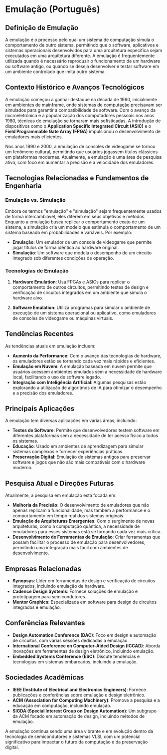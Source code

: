 # Emulação (Português)

## Definição de Emulação

A emulação é o processo pelo qual um sistema de computação simula o comportamento de outro sistema, permitindo que o software, aplicativos e sistemas operacionais desenvolvidos para uma arquitetura específica sejam executados em uma arquitetura diferente. A emulação é frequentemente utilizada quando é necessário reproduzir o funcionamento de um hardware ou software antigo, ou quando se deseja desenvolver e testar software em um ambiente controlado que imita outro sistema.

## Contexto Histórico e Avanços Tecnológicos

A emulação começou a ganhar destaque na década de 1960, inicialmente em ambientes de mainframe, onde sistemas de computação precisavam ser simulados para garantir a compatibilidade de software. Com o avanço da microeletrônica e a popularização dos computadores pessoais nos anos 1980, técnicas de emulação se tornaram mais sofisticadas. A introdução de dispositivos como o **Application Specific Integrated Circuit (ASIC)** e o **Field Programmable Gate Array (FPGA)** impulsionou o desenvolvimento de emuladores mais eficientes.

Nos anos 1990 e 2000, a emulação de consoles de videogame se tornou um fenômeno cultural, permitindo que usuários jogassem títulos clássicos em plataformas modernas. Atualmente, a emulação é uma área de pesquisa ativa, com foco em aumentar a precisão e a velocidade dos emuladores.

## Tecnologias Relacionadas e Fundamentos de Engenharia

### Emulação vs. Simulação

Embora os termos "emulação" e "simulação" sejam frequentemente usados de forma intercambiável, eles diferem em seus objetivos e métodos. Enquanto a emulação busca replicar o comportamento exato de um sistema, a simulação cria um modelo que estimula o comportamento de um sistema baseado em probabilidades e variáveis. Por exemplo:

- **Emulação**: Um emulador de um console de videogame que permite jogar títulos de forma idêntica ao hardware original.
- **Simulação**: Um software que modela o desempenho de um circuito integrado sob diferentes condições de operação.

### Tecnologias de Emulação

1. **Hardware Emulation**: Usa FPGAs e ASICs para replicar o comportamento de outros circuitos, permitindo testes de design e verificação de circuitos integrados em um ambiente que simula o hardware alvo.
  
2. **Software Emulation**: Utiliza programas para simular o ambiente de execução de um sistema operacional ou aplicativo, como emuladores de consoles de videogame ou máquinas virtuais.

## Tendências Recentes

As tendências atuais em emulação incluem:

- **Aumento da Performance**: Com o avanço das tecnologias de hardware, os emuladores estão se tornando cada vez mais rápidos e eficientes.
- **Emulação em Nuvem**: A emulação baseada em nuvem permite que usuários acessem ambientes emulados sem a necessidade de hardware local, facilitando o uso de software legado.
- **Integração com Inteligência Artificial**: Algumas pesquisas estão explorando a utilização de algoritmos de IA para otimizar o desempenho e a precisão dos emuladores.

## Principais Aplicações

A emulação tem diversas aplicações em várias áreas, incluindo:

- **Testes de Software**: Permite que desenvolvedores testem software em diferentes plataformas sem a necessidade de ter acesso físico a todos os sistemas.
- **Educação**: Usado em ambientes de aprendizagem para simular sistemas complexos e fornecer experiências práticas.
- **Preservação Digital**: Emulação de sistemas antigos para preservar software e jogos que não são mais compatíveis com o hardware moderno.

## Pesquisa Atual e Direções Futuras

Atualmente, a pesquisa em emulação está focada em:

- **Melhoria da Precisão**: O desenvolvimento de emuladores que não apenas replicam a funcionalidade, mas também a performance e o comportamento em tempo real dos sistemas originais.
- **Emulação de Arquiteturas Emergentes**: Com o surgimento de novas arquiteturas, como a computação quântica, a necessidade de emuladores para esses sistemas está se tornando cada vez mais crítica.
- **Desenvolvimento de Ferramentas de Emulação**: Criar ferramentas que possam facilitar o processo de emulação para desenvolvedores, permitindo uma integração mais fácil com ambientes de desenvolvimento.

## Empresas Relacionadas

- **Synopsys**: Líder em ferramentas de design e verificação de circuitos integrados, incluindo emulação de hardware.
- **Cadence Design Systems**: Fornece soluções de emulação e prototipagem para semicondutores.
- **Mentor Graphics**: Especializada em software para design de circuitos integrados e emulação.

## Conferências Relevantes

- **Design Automation Conference (DAC)**: Foco em design e automação de circuitos, com várias sessões dedicadas a emulação.
- **International Conference on Computer-Aided Design (ICCAD)**: Aborda inovações em ferramentas de design eletrônico, incluindo emulação.
- **Embedded Systems Conference (ESC)**: Discute tendências e tecnologias em sistemas embarcados, incluindo a emulação.

## Sociedades Acadêmicas

- **IEEE (Institute of Electrical and Electronics Engineers)**: Fornece publicações e conferências sobre emulação e design eletrônico.
- **ACM (Association for Computing Machinery)**: Promove a pesquisa e a educação em computação, incluindo emulação.
- **SIGDA (Special Interest Group on Design Automation)**: Um subgrupo da ACM focado em automação de design, incluindo métodos de emulação.

A emulação continua sendo uma área vibrante e em evolução dentro da tecnologia de semicondutores e sistemas VLSI, com um potencial significativo para impactar o futuro da computação e da preservação digital.